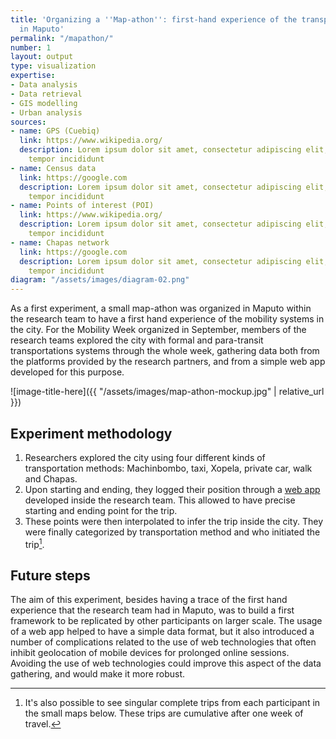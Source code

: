 ```yaml
---
title: 'Organizing a ''Map-athon'': first-hand experience of the transportation system
  in Maputo'
permalink: "/mapathon/"
number: 1
layout: output
type: visualization
expertise:
- Data analysis
- Data retrieval
- GIS modelling
- Urban analysis
sources:
- name: GPS (Cuebiq)
  link: https://www.wikipedia.org/
  description: Lorem ipsum dolor sit amet, consectetur adipiscing elit, sed do eiusmod
    tempor incididunt
- name: Census data
  link: https://google.com
  description: Lorem ipsum dolor sit amet, consectetur adipiscing elit, sed do eiusmod
    tempor incididunt
- name: Points of interest (POI)
  link: https://www.wikipedia.org/
  description: Lorem ipsum dolor sit amet, consectetur adipiscing elit, sed do eiusmod
    tempor incididunt
- name: Chapas network
  link: https://google.com
  description: Lorem ipsum dolor sit amet, consectetur adipiscing elit, sed do eiusmod
    tempor incididunt
diagram: "/assets/images/diagram-02.png"
---
```


As a first experiment, a small map-athon was organized in Maputo within the research team to have a first hand experience of the mobility systems in the city. For the Mobility Week organized in September, members of the research teams explored the city with formal and para-transit transportations systems through the whole week, gathering data both from the platforms provided by the research partners, and from a simple web app developed for this purpose.

![image-title-here]({{ "/assets/images/map-athon-mockup.jpg" | relative_url }})

## Experiment methodology
1. Researchers explored the city using four different kinds of transportation methods: Machinbombo, taxi, Xopela, private car, walk and Chapas.
2. Upon starting and ending, they logged their position through a [web app](https://densitydesign.github.io/map-uto/) developed inside the research team. This allowed to have precise starting and ending point for the trip.
3. These points were then interpolated to infer the trip inside the city. They were finally categorized by transportation method and who initiated the trip[^1].

## Future steps
The aim of this experiment, besides having a trace of the first hand experience that the research team had in Maputo, was to build a first framework to be replicated by other participants on larger scale.
The usage of a web app helped to have a simple data format, but it also introduced a number of complications related to the use of web technologies that often inhibit geolocation of mobile devices for prolonged online sessions.
Avoiding the use of web technologies could improve this aspect of the data gathering, and would make it more robust.

[^1]: It's also possible to see singular complete trips from each participant in the small maps below. These trips are cumulative after one week of travel.
